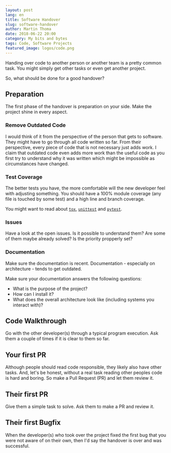 ```yaml
---
layout: post
lang: en
title: Software Handover
slug: software-handover
author: Martin Thoma
date: 2018-06-22 20:00
category: My bits and bytes
tags: Code, Software Projects
featured_image: logos/code.png
---
```

Handing over code to another person or another team is a pretty common task.
You might simply get other tasks or even get another project.

So, what should be done for a good handover?


## Preparation

The first phase of the handover is preparation on your side. Make the project
shine in every aspect.

### Remove Outdated Code

I would think of it from the perspective of the person that gets to software.
They might have to go through all code written so far. From their perspective,
every piece of code that is not necessary just adds work. I claim that outdated
code even adds more work than the useful code as you first try to understand
why it was written which might be impossible as circumstances have changed.


### Test Coverage

The better tests you have, the more comfortable will the new developer feel
with adjusting something. You should have a 100% module coverage (any file is
touched by some test) and a high line and branch coverage.

You might want to read about [`tox`](https://tox.readthedocs.io/en/latest/),
[`unittest`](https://docs.python.org/3/library/unittest.html) and
[`pytest`](https://docs.pytest.org/en/latest/).


### Issues

Have a look at the open issues. Is it possible to understand them? Are some of
them maybe already solved? Is the priority propperly set?


### Documentation

Make sure the documentation is recent. Documentation - especially on
architecture - tends to get outdated.

Make sure your documentation answers the following questions:

* What is the purpose of the project?
* How can I install it?
* What does the overall architecture look like (including systems you interact
  with)?


## Code Walkthrough

Go with the other developer(s) through a typical program execution. Ask them
a couple of times if it is clear to them so far.


## Your first PR

Although people should read code responsible, they likely also have other
tasks. And, let's be honest, without a real task reading other peoples code is
hard and boring. So make a Pull Request (PR) and let them review it.


## Their first PR

Give them a simple task to solve. Ask them to make a PR and review it.


## Their first Bugfix

When the developer(s) who took over the project fixed the first bug that you
were not aware of on their own, then I'd say the handover is over and was
successful.
